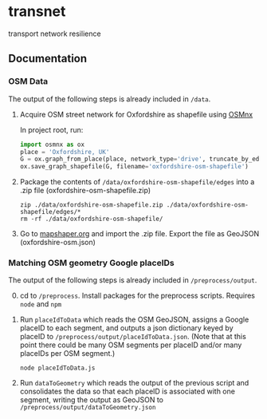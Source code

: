 # transnet
transport network resilience

## Documentation

### OSM Data

The output of the following steps is already included in `/data`.

1. Acquire OSM street network for Oxfordshire as shapefile using [OSMnx](https://github.com/gboeing/osmnx)  

   In project root, run:

    ```python
    import osmnx as ox
    place = 'Oxfordshire, UK'
    G = ox.graph_from_place(place, network_type='drive', truncate_by_edge=True)
    ox.save_graph_shapefile(G, filename='oxfordshire-osm-shapefile')
    ```

2. Package the contents of `/data/oxfordshire-osm-shapefile/edges` into a .zip file (oxfordshire-osm-shapefile.zip)  

    ```
    zip ./data/oxfordshire-osm-shapefile.zip ./data/oxfordshire-osm-shapefile/edges/*
    rm -rf ./data/oxfordshire-osm-shapefile/
    ```

3. Go to [mapshaper.org](http://www.mapshaper.org/) and import the .zip file. Export the file as GeoJSON (oxfordshire-osm.json)


### Matching OSM geometry Google placeIDs

The output of the following steps is already included in `/preprocess/output`.

0. cd to `/preprocess`. Install packages for the preprocess scripts. Requires `node` and `npm`

1. Run `placeIdToData` which reads the OSM GeoJSON, assigns a Google placeID to each segment, and outputs a json dictionary keyed by placeID to `/preprocess/output/placeIdToData.json`. (Note that at this point there could be many OSM segments per placeID and/or many placeIDs per OSM segment.)  

    ```
    node placeIdToData.js
    ```

2. Run `dataToGeometry` which reads the output of the previous script and consolidates the data so that each placeID is associated with one segment, writing the output as GeoJSON to `/preprocess/output/dataToGeometry.json`


